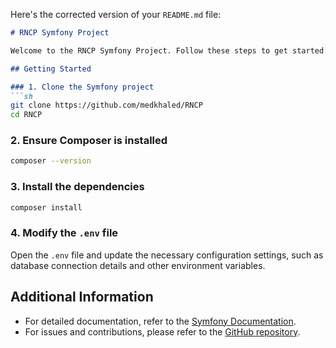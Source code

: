 Here's the corrected version of your `README.md` file:

```markdown
# RNCP Symfony Project

Welcome to the RNCP Symfony Project. Follow these steps to get started.

## Getting Started

### 1. Clone the Symfony project
```sh
git clone https://github.com/medkhaled/RNCP
cd RNCP
```

### 2. Ensure Composer is installed
```sh
composer --version
```

### 3. Install the dependencies
```sh
composer install
```

### 4. Modify the `.env` file
Open the `.env` file and update the necessary configuration settings, such as database connection details and other environment variables.

## Additional Information

- For detailed documentation, refer to the [Symfony Documentation](https://symfony.com/doc/current/index.html).
- For issues and contributions, please refer to the [GitHub repository](https://github.com/medkhaled/RNCP).
```